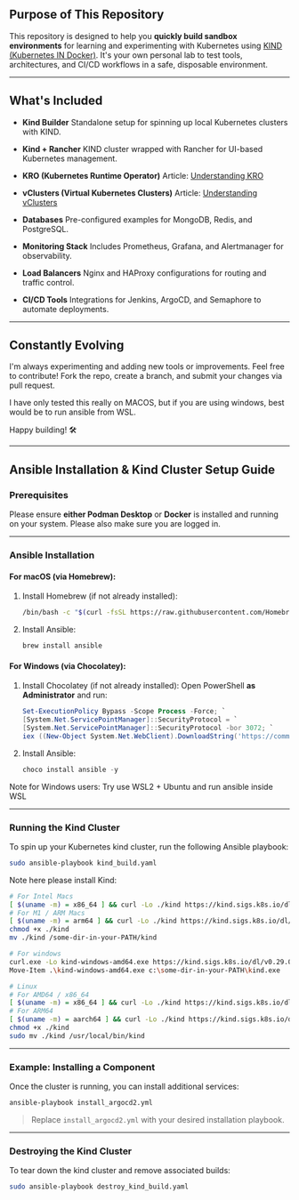 ## Purpose of This Repository

This repository is designed to help you **quickly build sandbox environments** for learning and experimenting with Kubernetes using [KIND (Kubernetes IN Docker)](https://kind.sigs.k8s.io/). It's your own personal lab to test tools, architectures, and CI/CD workflows in a safe, disposable environment.

---

## What's Included

* **Kind Builder**
  Standalone setup for spinning up local Kubernetes clusters with KIND.

* **Kind + Rancher**
  KIND cluster wrapped with Rancher for UI-based Kubernetes management.

* **KRO (Kubernetes Runtime Operator)**
  Article: [Understanding KRO](https://medium.com/@lavery91/understanding-kro-16d8514746f6)

* **vClusters (Virtual Kubernetes Clusters)**
  Article: [Understanding vClusters](https://medium.com/@lavery91/understanding-vclusters-virtual-kubernetes-clusters-129c1c2e198b)

* **Databases**
  Pre-configured examples for MongoDB, Redis, and PostgreSQL.

* **Monitoring Stack**
  Includes Prometheus, Grafana, and Alertmanager for observability.

* **Load Balancers**
  Nginx and HAProxy configurations for routing and traffic control.

* **CI/CD Tools**
  Integrations for Jenkins, ArgoCD, and Semaphore to automate deployments.

---

## Constantly Evolving

I'm always experimenting and adding new tools or improvements.
Feel free to contribute! Fork the repo, create a branch, and submit your changes via pull request.

I have only tested this really on MACOS, but if you are using windows, best would be to run ansible from WSL.

Happy building! 🛠️

---

## Ansible Installation & Kind Cluster Setup Guide

### Prerequisites

Please ensure **either Podman Desktop** or **Docker** is installed and running on your system. Please also make sure you are logged in. 

---

### Ansible Installation

#### For macOS (via Homebrew):

1. Install Homebrew (if not already installed):

   ```bash
   /bin/bash -c "$(curl -fsSL https://raw.githubusercontent.com/Homebrew/install/HEAD/install.sh)"
   ```
2. Install Ansible:

   ```bash
   brew install ansible
   ```

#### For Windows (via Chocolatey):

1. Install Chocolatey (if not already installed):
   Open PowerShell **as Administrator** and run:

   ```powershell
   Set-ExecutionPolicy Bypass -Scope Process -Force; `
   [System.Net.ServicePointManager]::SecurityProtocol = `
   [System.Net.ServicePointManager]::SecurityProtocol -bor 3072; `
   iex ((New-Object System.Net.WebClient).DownloadString('https://community.chocolatey.org/install.ps1'))
   ```

2. Install Ansible:

   ```powershell
   choco install ansible -y
   ```
Note for Windows users: Try use WSL2 + Ubuntu and run ansible inside WSL

---

### Running the Kind Cluster

To spin up your Kubernetes kind cluster, run the following Ansible playbook:

```bash
sudo ansible-playbook kind_build.yaml
```
Note here please install Kind:
```bash
# For Intel Macs
[ $(uname -m) = x86_64 ] && curl -Lo ./kind https://kind.sigs.k8s.io/dl/v0.29.0/kind-darwin-amd64
# For M1 / ARM Macs
[ $(uname -m) = arm64 ] && curl -Lo ./kind https://kind.sigs.k8s.io/dl/v0.29.0/kind-darwin-arm64
chmod +x ./kind
mv ./kind /some-dir-in-your-PATH/kind

# For windows
curl.exe -Lo kind-windows-amd64.exe https://kind.sigs.k8s.io/dl/v0.29.0/kind-windows-amd64
Move-Item .\kind-windows-amd64.exe c:\some-dir-in-your-PATH\kind.exe

# Linux
# For AMD64 / x86_64
[ $(uname -m) = x86_64 ] && curl -Lo ./kind https://kind.sigs.k8s.io/dl/v0.29.0/kind-linux-amd64
# For ARM64
[ $(uname -m) = aarch64 ] && curl -Lo ./kind https://kind.sigs.k8s.io/dl/v0.29.0/kind-linux-arm64
chmod +x ./kind
sudo mv ./kind /usr/local/bin/kind
```

---

### Example: Installing a Component

Once the cluster is running, you can install additional services:

```bash
ansible-playbook install_argocd2.yml
```

> Replace `install_argocd2.yml` with your desired installation playbook.

---

### Destroying the Kind Cluster

To tear down the kind cluster and remove associated builds:

```bash
sudo ansible-playbook destroy_kind_build.yaml
```


